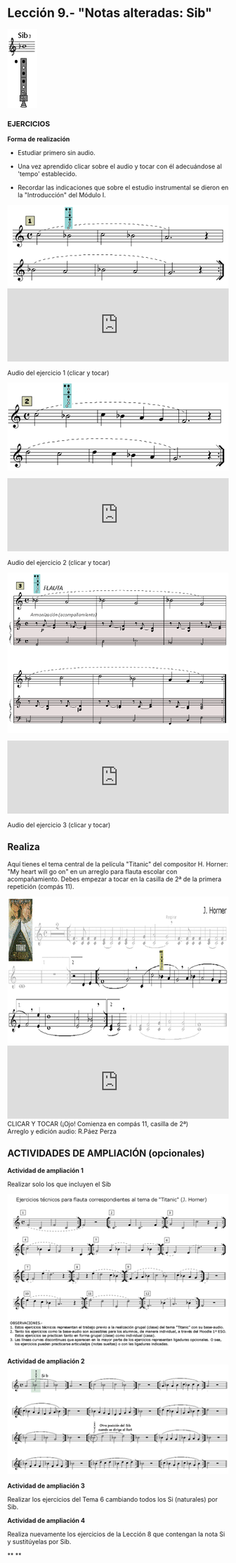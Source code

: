 
# Lección 9.- "Notas alteradas: Sib"
![](/assets/L9_Posicion_Sib.gif)

### EJERCICIOS

**Forma de realización**

- Estudiar primero sin audio.

- Una vez aprendido clicar sobre el audio y tocar con él adecuándose al 'tempo' establecido.

- Recordar las indicaciones que sobre el estudio instrumental se dieron en la "Introducción" del Módulo I.

<img src="img/L8_Ejer_Sib2.gif" alt="EjerFla Sib - 1" title="EjerFla Sib - 1" />
<iframe width="100%" height="166" scrolling="no" frameborder="no" src="https://w.soundcloud.com/player/?url=https%3A//api.soundcloud.com/tracks/344090246&amp;color=%23ff5500&amp;auto_play=false&amp;hide_related=false&amp;show_comments=true&amp;show_user=true&amp;show_reposts=false"></iframe>

Audio del ejercicio 1 (clicar y tocar)

![](img/L8_Ejer_Sib3.gif)
<iframe width="100%" height="166" scrolling="no" frameborder="no" src="https://w.soundcloud.com/player/?url=https%3A//api.soundcloud.com/tracks/344090248&amp;color=%23ff5500&amp;auto_play=false&amp;hide_related=false&amp;show_comments=true&amp;show_user=true&amp;show_reposts=false"></iframe>

Audio del ejercicio 2 (clicar y tocar)

![](/assets/L9_Ejer3_Sib_Armo.gif)

<iframe width="100%" height="166" scrolling="no" frameborder="no" src="https://w.soundcloud.com/player/?url=https%3A//api.soundcloud.com/tracks/344090249&amp;color=%23ff5500&amp;auto_play=false&amp;hide_related=false&amp;show_comments=true&amp;show_user=true&amp;show_reposts=false"></iframe>

Audio del ejercicio 3 (clicar y tocar)

## Realiza

Aquí tienes el tema central de la película "Titanic" del compositor H. Horner: "My heart will go on" en un arreglo para flauta escolar con acompañamiento. Debes empezar a tocar en la casilla de 2ª de la primera repetición (compás 11).

<img src="img/L8_Titanic_Sib5_GRIS.gif" height="336" alt="'Titanic' (partitura flauta)" title="'Titanic' (partitura flauta)" />


<iframe width="100%" height="166" scrolling="no" frameborder="no" src="https://w.soundcloud.com/player/?url=https%3A//api.soundcloud.com/tracks/344090304&amp;color=%23ff5500&amp;auto_play=false&amp;hide_related=false&amp;show_comments=true&amp;show_user=true&amp;show_reposts=false"></iframe>
CLICAR Y TOCAR (¡Ojo! Comienza en compás 11, casilla de 2ª)<br /> Arreglo y edición audio: R.Páez Perza

## ACTIVIDADES DE AMPLIACIÓN (opcionales)

**Actividad de ampliación 1**

Realizar solo los que incluyen el Sib

<img src="img/EjerFla_Titanic.gif" alt='Ejercicios del tema "Titanic"' title='Ejercicios del tema "Titanic"' />

**Actividad de ampliación 2**
<img src="img/Ampliacion_Sib.gif" alt="Ejercicios ampliación Sib" title="Ejercicios ampliación Sib" />


**Actividad de ampliación 3**

Realizar los ejercicios del Tema 6 cambiando todos los Si (naturales) por Sib.


**Actividad de ampliación 4**

Realiza nuevamente los ejercicios de la Lección 8 que contengan la nota Si y sustitúyelas por Sib. 

** **
